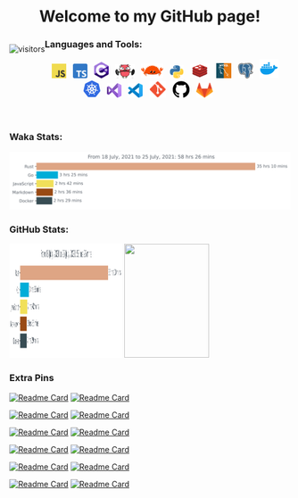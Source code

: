 <h1 align="center">Welcome to my GitHub page!</h1>

<!-- <img src="images/shiba.gif" width=30%><img src="images/shiba.gif" width=30%><img src="images/shiba.gif" width=30%> -->
<p style="float:left"><img src="https://visitor-badge.glitch.me/badge?page_id=nhatvu148.nhatvu148" alt="visitors"></p>

### Languages and Tools:

<div align="center">
<img title="JavaScript" alt="JavaScript" width="26px" src="images/JavaScript-logo.png" />&nbsp;&nbsp;
<img title="TypeScript" alt="TypeScript" width="26px" src="images/Typescript_logo_2020.svg" />&nbsp;&nbsp;
<img title="C#" alt="C#" width="26px" src="images/c-sharp.png" />&nbsp;&nbsp;
<!-- <img title="C++" alt="C++" width="24px" src="images/ISO_C++_Logo.svg" />&nbsp;&nbsp; -->
<img title="Go" alt="Go" width="35px" src="images/muscles-clipart-ghoper.gif" />&nbsp;&nbsp;
<img title="Rust" alt="Rust" width="40px" src="images/rustacean-flat-happy.svg" />&nbsp;&nbsp;
<img title="Python" alt="Python" width="24px" src="images/Python-logo-notext.svg" />&nbsp;&nbsp;
<img title="Redis" alt="Redis" width="35px" src="images/redis-logo.png" />&nbsp;&nbsp;
<img title="MySQL" alt="MySQL" width="27px" src="images/mysql_logo-300x300.png" />&nbsp;&nbsp;
<img title="PostgreSQL" alt="PostgreSQL" width="27px" src="images/postgresql-icon.svg" />&nbsp;&nbsp;
<img title="Docker" alt="Docker" width="35px" src="images/4844483.png" />&nbsp;&nbsp;
<img title="Kubernetes" alt="Kubernetes" width="32px" src="images/4569637.png" />&nbsp;&nbsp;
<img title="Visual Studio" alt="Visual Studio" width="26px" src="images/Visual_Studio_Icon_2019.svg" />&nbsp;&nbsp;
<img title="Visual Studio Code" alt="Visual Studio Code" width="26px" src="images/Visual_Studio_Code_1.35_icon.svg" />&nbsp;&nbsp;
<img title="Git" alt="Git" width="30px" src="images/Git_icon.svg.png" />&nbsp;&nbsp;
<img title="Github" alt="Github" width="30px" src="images/25231.svg" />&nbsp;&nbsp;
<img title="Gitlab" alt="Gitlab" width="30px" src="images/gitlab-logo-png-transparent.png" />&nbsp;&nbsp;
</div>

<br />
<br />

### Waka Stats:

<img src="https://github.com/nhatvu148/nhatvu148/blob/master/images/stat.svg" alt="Nhat Vu WakaTime Activity"/>

### GitHub Stats:

<!-- [![GitHub Streak](https://github-readme-streak-stats.herokuapp.com?user=nhatvu148&theme=tokyonight)](https://profile-summary-for-github.com/user/nhatvu148) -->

<p>
<img src="https://github.com/nhatvu148/nhatvu148/blob/master/images/stat.svg" alt="Nhat Vu WakaTime Activity" width=40% height="204px"/>
<!-- <img src="https://github-readme-stats.vercel.app/api/top-langs/?username=nhatvu148&show_icons=true&layout=compact&cache_seconds=1800&langs_count=8&theme=blueberry&count_private=true&show_icons=true" width=40% height="204px"/> -->
<img src="https://github-readme-streak-stats.herokuapp.com?user=nhatvu148&theme=tokyonight" width=55% height="204px"/>
</p>

### Extra Pins

[![Readme Card](https://github-readme-stats.vercel.app/api/pin/?username=nhatvu148&repo=helpers&theme=blueberry)](https://github.com/nhatvu148/helpers)
[![Readme Card](https://github-readme-stats.vercel.app/api/pin/?username=nhatvu148&repo=deno-learn&theme=blueberry)](https://github.com/nhatvu148/deno-learn)

[![Readme Card](https://github-readme-stats.vercel.app/api/pin/?username=nhatvu148&repo=linux-commands&theme=blueberry)](https://github.com/nhatvu148/linux-commands)
[![Readme Card](https://github-readme-stats.vercel.app/api/pin/?username=nhatvu148&repo=k8s&theme=blueberry)](https://github.com/nhatvu148/k8s)

[![Readme Card](https://github-readme-stats.vercel.app/api/pin/?username=nhatvu148&repo=rust-1.51-workshop&theme=blueberry)](https://github.com/nhatvu148/rust-1.51-workshop)
[![Readme Card](https://github-readme-stats.vercel.app/api/pin/?username=nhatvu148&repo=DllImporting&theme=blueberry)](https://github.com/nhatvu148/DllImporting)

[![Readme Card](https://github-readme-stats.vercel.app/api/pin/?username=nhatvu148&repo=grpc-csharp&theme=blueberry)](https://github.com/nhatvu148/grpc-csharp)
[![Readme Card](https://github-readme-stats.vercel.app/api/pin/?username=nhatvu148&repo=simplebank&theme=blueberry)](https://github.com/nhatvu148/simplebank)

[![Readme Card](https://github-readme-stats.vercel.app/api/pin/?username=nhatvu148&repo=Hands-On-Data-Structures-and-Algorithms-with-Rust&theme=blueberry)](https://github.com/nhatvu148/Hands-On-Data-Structures-and-Algorithms-with-Rust)
[![Readme Card](https://github-readme-stats.vercel.app/api/pin/?username=nhatvu148&repo=Hands-On-Systems-Programming-with-Rust&theme=blueberry)](https://github.com/nhatvu148/Hands-On-Systems-Programming-with-Rust)

[![Readme Card](https://github-readme-stats.vercel.app/api/pin/?username=nhatvu148&repo=invaders&theme=blueberry)](https://github.com/nhatvu148/invaders)
[![Readme Card](https://github-readme-stats.vercel.app/api/pin/?username=nhatvu148&repo=ultimate_rust_crash_course&theme=blueberry)](https://github.com/nhatvu148/ultimate_rust_crash_course)
